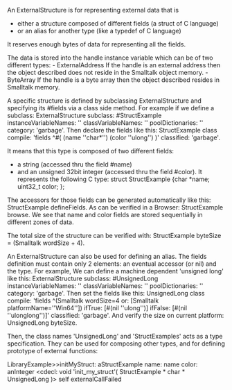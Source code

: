An ExternalStructure is for representing external data that is
- either a structure composed of different fields (a struct of C language)
- or an alias for another type (like a typedef of C language)

It reserves enough bytes of data for representing all the fields.

The data is stored into the handle instance variable which can be of two different types:
	- ExternalAddress
		If the handle is an external address then the object described does not reside in the Smalltalk object memory.
	- ByteArray
		If the handle is a byte array then the object described resides in Smalltalk memory.

A specific structure is defined by subclassing ExternalStructure and specifying its #fields via a class side method.
For example if we define a subclass:
	ExternalStructure subclass: #StructExample
		instanceVariableNames: ''
		classVariableNames: ''
		poolDictionaries: ''
		category: 'garbage'.
Then declare the fields like this:
    StructExample class compile: 'fields  ^#( (name ''char*'') (color ''ulong'') )' classified: 'garbage'.

It means that this type is composed of two different fields:
- a string (accessed thru the field #name)
- and an unsigned 32bit integer (accessed thru the field #color).
It represents the following C type:
   struct StructExample {char *name; uint32_t color; };

The accessors for those fields can be generated automatically like this:
	StructExample defineFields.
As can be verified in a Browser:
	StructExample browse.
We see that name and color fields are stored sequentially in different zones of data.

The total size of the structure can be verified with:
	StructExample byteSize = (Smalltalk wordSize + 4).

An ExternalStructure can also be used for defining an alias.
The fields definition must contain only 2 elements: an eventual accessor (or nil) and the type.
For example, We can define a machine dependent 'unsigned long' like this:
	ExternalStructure subclass: #UnsignedLong
		instanceVariableNames: ''
		classVariableNames: ''
		poolDictionaries: ''
		category: 'garbage'.
Then set the fields like this:
    UnsignedLong class compile: 'fields  ^(Smalltalk wordSize=4 or: [Smalltalk platformName=''Win64''])
		ifTrue: [#(nil ''ulong'')] ifFalse: [#(nil ''ulonglong'')]' classified: 'garbage'.
And verify the size on current platform:
	UnsignedLong byteSize.
	
Then, the class names 'UnsignedLong' and 'StructExamples' acts as a type specification.
They can be used for composing other types, and for defining prototype of external functions:

LibraryExample>>initMyStruct: aStructExample name: name color: anInteger
	<cdecl: void 'init_my_struct'( StructExample * char * UnsignedLong )>
	self externalCallFailed


